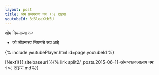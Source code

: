 ```yaml
---
layout: post
title: ओम प्रजागराया नमः १०८ टाइम्स
youtubeId: 3d6leaXtb5U
---
```

 
 
 ओम नियमाच्या नमः  
 
 -  जो जीवनाच्या नियमांचे रूप आहे 
 
  
 
  
 
 
 
 
 
 


{% include youtubePlayer.html id=page.youtubeId %}
 
[Next]({{ site.baseurl }}{% link  split2/_posts/2015-06-11-ओम भक्तवत्सलाय नमः १०८ टाइम्स.md%})
 
